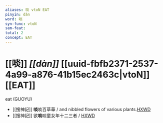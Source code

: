 ```yaml
---
aliases: 啖 vtoN EAT
pinyin: dàn
word: 啖
syn-func: vtoN
sem-feat: 
total: 2
concept: EAT 
---
```

# [[啖]] *[[dàn]]*  [[uuid-fbfb2371-2537-4a99-a876-41b15ec2463c|vtoN]] [[EAT]]
eat (GUOYU)
 - [[搜神記]] **啖**啖百草華 / and nibbled flowers of various plants.[HXWD](https://hxwd.org/textview.html?location=KR3l0099_tls_001-3a.4)
 - [[搜神記]] 欲**啖**啖童女年十二三者 / [HXWD](https://hxwd.org/textview.html?location=KR3l0099_tls_019-1a.14)